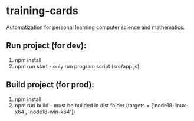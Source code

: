 # training-cards

Automatization for personal learning computer science and mathematics.

## Run project (for dev):

1. npm install
2. npm run start - only run program script (src/app.js)

## Build project (for prod):

1. npm install
2. npm run build - must be builded in dist folder (targets = ['node18-linux-x64', 'node18-win-x64'])
